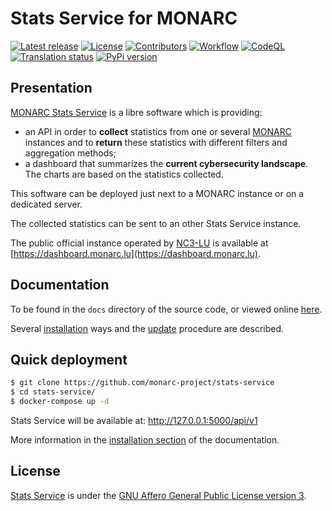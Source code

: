 # Stats Service for MONARC

[![Latest release](https://img.shields.io/github/release/monarc-project/stats-service.svg?style=flat-square)](https://github.com/monarc-project/stats-service/releases/latest)
[![License](https://img.shields.io/github/license/monarc-project/stats-service.svg?style=flat-square)](https://www.gnu.org/licenses/agpl-3.0.html)
[![Contributors](https://img.shields.io/github/contributors/monarc-project/stats-service.svg?style=flat-square)](https://github.com/monarc-project/stats-service/graphs/contributors)
[![Workflow](https://github.com/monarc-project/stats-service/workflows/Python%20application/badge.svg?style=flat-square)](https://github.com/monarc-project/stats-service/actions?query=workflow%3A%22Python+application%22)
[![CodeQL](https://github.com/monarc-project/stats-service/workflows/CodeQL/badge.svg?style=flat-square)](https://github.com/monarc-project/stats-service/actions?query=workflow%3A%22CodeQL%22)
[![Translation status](https://translate.monarc.lu/widgets/monarc-stats-service/-/svg-badge.svg)](https://translate.monarc.lu/engage/monarc-stats-service/)
[![PyPi version](https://img.shields.io/pypi/v/statsservice.svg?style=flat-square)](https://pypi.org/project/statsservice)

## Presentation

[MONARC Stats Service](https://github.com/monarc-project/stats-service) is a libre
software which is providing:

* an API in order to **collect** statistics from one or several
  [MONARC](https://github.com/monarc-project/MonarcAppFO) instances and to **return**
  these statistics with different filters and aggregation methods;
* a dashboard that summarizes the **current cybersecurity landscape**. The charts are
  based on the statistics collected.

This software can be deployed just next to a MONARC instance or on a dedicated server.

The collected statistics can be sent to an other Stats Service instance.

The public official instance operated by [NC3-LU](https://www.nc3.lu) is
available at [https://dashboard.monarc.lu](https://dashboard.monarc.lu).


## Documentation

To be found in the ``docs`` directory of the source code, or
viewed online [here](https://www.monarc.lu/documentation/stats-service/).

Several
[installation](https://www.monarc.lu/documentation/stats-service/installation.html)
ways and the
[update](https://www.monarc.lu/documentation/stats-service/updates.html)
procedure are described.


## Quick deployment

```bash
$ git clone https://github.com/monarc-project/stats-service
$ cd stats-service/
$ docker-compose up -d
```

Stats Service will be available at:
http://127.0.0.1:5000/api/v1

More information in the
[installation section](https://www.monarc.lu/documentation/stats-service/installation.html)
of the documentation.


## License

[Stats Service](https://github.com/monarc-project/stats-service) is under the
[GNU Affero General Public License version 3](https://www.gnu.org/licenses/agpl-3.0.html).
